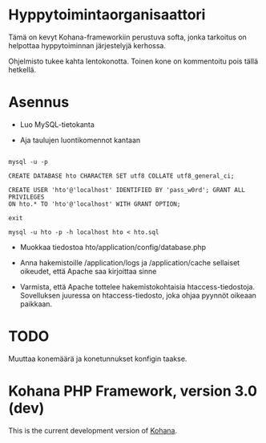 # Hyppytoimintaorganisaattori

Tämä on kevyt Kohana-frameworkiin perustuva softa, jonka tarkoitus on helpottaa
hyppytoiminnan järjestelyjä kerhossa.

Ohjelmisto tukee kahta lentokonotta. Toinen kone on kommentoitu pois tällä
hetkellä.

# Asennus

- Luo MySQL-tietokanta

- Aja taulujen luontikomennot kantaan

```

mysql -u -p

CREATE DATABASE hto CHARACTER SET utf8 COLLATE utf8_general_ci;

CREATE USER 'hto'@'localhost' IDENTIFIED BY 'pass_w0rd'; GRANT ALL PRIVILEGES
ON hto.* TO 'hto'@'localhost' WITH GRANT OPTION;

exit

mysql -u hto -p -h localhost hto < hto.sql

```

- Muokkaa tiedostoa hto/application/config/database.php

- Anna hakemistoille /application/logs ja /application/cache sellaiset
oikeudet, että Apache saa kirjoittaa sinne

- Varmista, että Apache tottelee hakemistokohtaisia htaccess-tiedostoja.
Sovelluksen juuressa on htaccess-tiedosto, joka ohjaa pyynnöt oikeaan paikkaan.

# TODO

Muuttaa konemäärä ja konetunnukset konfigin taakse.

# Kohana PHP Framework, version 3.0 (dev)

This is the current development version of [Kohana](http://kohanaframework.org/).
